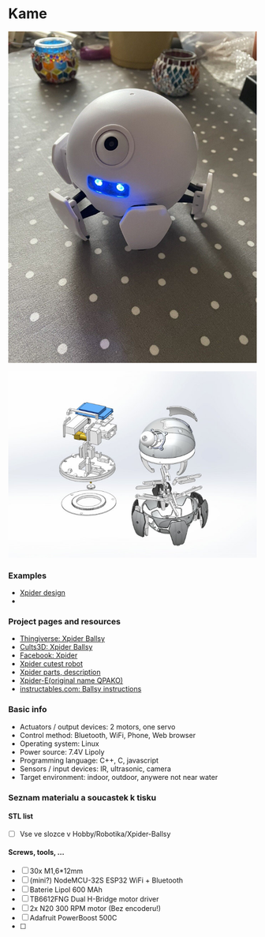 # Kame

![](attachments/ballsy.jpg)

![](assembly.jpg)

### Examples
- [Xpider design](https://www.youtube.com/watch?v=K1jtuKZg11o)
- []()

### Project pages and resources
- [Thingiverse: Xpider Ballsy](https://www.thingiverse.com/thing:1704879)
- [Cults3D: Xpider Ballsy](https://cults3d.com/en/3d-model/game/xpider-code-name-ballsy)
- [Facebook: Xpider](https://www.facebook.com/smallxpider/)
- [Xpider cutest robot](https://www.indiegogo.com/projects/xpider-world-s-cutest-spider-robot#/)
- [Xpider parts, description](https://hackaday.io/project/18149-xpider-worlds-cutest-spider-robot)
- [Xpider-E(original name QPAKO)](https://community.robotshop.com/forum/t/xpider-e-original-name-qpako-my-1st-walking-creature/31423)
- [instructables.com: Ballsy instructions](https://www.instructables.com/Xpider-the-Smallest-Smart-Robot-Spider-in-the-Worl/)

### Basic info

* Actuators / output devices: 2 motors, one servo
* Control method: Bluetooth, WiFi, Phone, Web browser
* Operating system: Linux
* Power source: 7.4V Lipoly
* Programming language: C++, C, javascript
* Sensors / input devices: IR, ultrasonic, camera
* Target environment: indoor, outdoor, anywere not near water


### Seznam materialu a soucastek k tisku
#### STL list
- [ ] Vse ve slozce v Hobby/Robotika/Xpider-Ballsy

#### Screws, tools, ...
- [ ] 30x M1,6\*12mm
- [ ] (mini?) NodeMCU-32S ESP32 WiFi + Bluetooth
- [ ] Baterie Lipol 600 MAh
- [ ] TB6612FNG Dual H-Bridge motor driver
- [ ] 2x N20 300 RPM motor (Bez encoderu!)
- [ ] Adafruit PowerBoost 500C
- [ ] 


